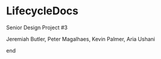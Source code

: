 LifecycleDocs
=============
Senior Design Project #3

Jeremiah Butler,
Peter Magalhaes,
Kevin Palmer,
Aria Ushani

end
